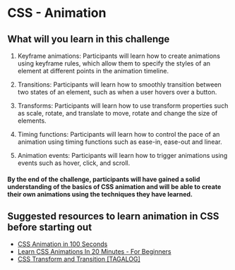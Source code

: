 # CSS - Animation 

## What will you learn in this challenge 

1. Keyframe animations: Participants will learn how to create animations using keyframe rules, which allow them to specify the styles of an element at different points in the animation timeline.

2. Transitions: Participants will learn how to smoothly transition between two states of an element, such as when a user hovers over a button.

3. Transforms: Participants will learn how to use transform properties such as scale, rotate, and translate to move, rotate and change the size of elements.

4. Timing functions: Participants will learn how to control the pace of an animation using timing functions such as ease-in, ease-out and linear.

5. Animation events: Participants will learn how to trigger animations using events such as hover, click, and scroll.

#### By the end of the challenge, participants will have gained a solid understanding of the basics of CSS animation and will be able to create their own animations using the techniques they have learned.

## Suggested resources to learn animation in CSS before starting out

- [CSS Animation in 100 Seconds](https://www.youtube.com/watch?v=HZHHBwzmJLk)
- [Learn CSS Animations In 20 Minutes - For Beginners](https://www.youtube.com/watch?v=SgmNxE9lWcY)
- [CSS Transform and Transition [TAGALOG]](https://www.youtube.com/watch?v=KcnxW8TonRw&t=2156s)
